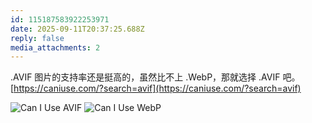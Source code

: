 ```yaml
---
id: 115187583922253971
date: 2025-09-11T20:37:25.688Z
reply: false
media_attachments: 2
---
```


.AVIF 图片的支持率还是挺高的，虽然比不上 .WebP，那就选择 .AVIF 吧。  
[https://caniuse.com/?search=avif](https://caniuse.com/?search=avif)

![Can I Use AVIF](https://files.e5n.cc/media_attachments/files/115/187/580/118/978/942/original/1185f5f06d5279bd.png)
![Can I Use WebP](https://files.e5n.cc/media_attachments/files/115/187/580/760/723/074/original/4ecec36fc9197da2.png)
